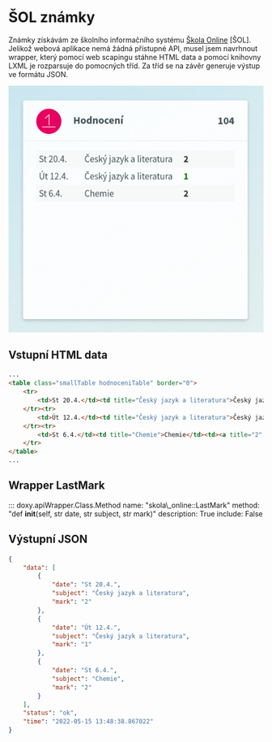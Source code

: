 # ŠOL známky

Známky získávám ze školního informačního systému [Škola Online](https://www.skolaonline.cz/) [ŠOL]. 
Jelikož webová aplikace nemá žádná přístupné API, musel jsem navrhnout wrapper, který pomocí web scapingu stáhne HTML data a pomocí knihovny LXML je rozparsuje do pomocných tříd. Za tříd se na závěr generuje výstup ve formátu JSON.

![](../media/aplikace/sol-znamky-big.png)


## Vstupní HTML data

```html
...
<table class="smallTable hodnoceniTable" border="0">
	<tr>
		<td>St 20.4.</td><td title="Český jazyk a literatura">Český jazyk a literatura</td><td><a title="2" onclick="window.open(&#39;../Hodnoceni/KHO010_HodnVypisDetail.aspx?UdalostID=C35507599&amp;OsobaID=C3023618&#39;, &#39;detail&#39;, &#39;width=430, height=400, resizable, scrollbars&#39;)"><strong>2</strong></a></td>
	</tr><tr>
		<td>Út 12.4.</td><td title="Český jazyk a literatura">Český jazyk a literatura</td><td><a title="1" onclick="window.open(&#39;../Hodnoceni/KHO010_HodnVypisDetail.aspx?UdalostID=C35492215&amp;OsobaID=C3023618&#39;, &#39;detail&#39;, &#39;width=430, height=400, resizable, scrollbars&#39;)"><span class=' znamka_dobra'><strong>1</strong></span></a></td>
	</tr><tr>
		<td>St 6.4.</td><td title="Chemie">Chemie</td><td><a title="2" onclick="window.open(&#39;../Hodnoceni/KHO010_HodnVypisDetail.aspx?UdalostID=C35397815&amp;OsobaID=C3023618&#39;, &#39;detail&#39;, &#39;width=430, height=400, resizable, scrollbars&#39;)"><strong>2</strong></a></td>
	</tr>
</table>
...
```

## Wrapper LastMark

::: doxy.apiWrapper.Class.Method
    name: "skola\\_online::LastMark"
    method: "def __init__(self, str date, str subject, str mark)"
    description: True
    include: False

## Výstupní JSON

```json
{
    "data": [
		{
			"date": "St 20.4.",
			"subject": "Český jazyk a literatura",
			"mark": "2"
		},
		{
			"date": "Út 12.4.",
			"subject": "Český jazyk a literatura",
			"mark": "1"
		},
		{
			"date": "St 6.4.",
			"subject": "Chemie",
			"mark": "2"
		}
	],
    "status": "ok",
    "time": "2022-05-15 13:48:38.867022"
}
```